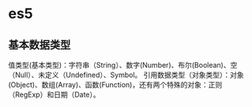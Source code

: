 # es5 

## 基本数据类型
值类型(基本类型)：字符串（String）、数字(Number)、布尔(Boolean)、空（Null）、未定义（Undefined）、Symbol。
引用数据类型（对象类型）：对象(Object)、数组(Array)、函数(Function)，还有两个特殊的对象：正则（RegExp）和日期（Date）。

## 
